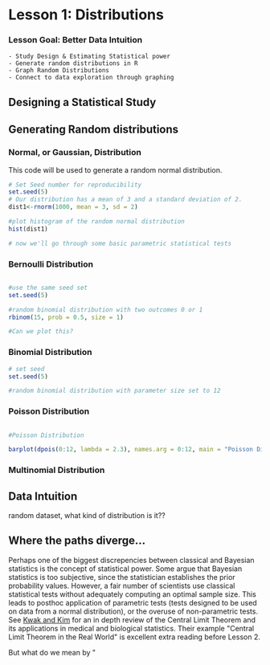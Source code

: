 # Lesson 1: Distributions

### Lesson Goal: Better Data Intuition
	- Study Design & Estimating Statistical power
	- Generate random distributions in R
	- Graph Random Distributions
	- Connect to data exploration through graphing

## Designing a Statistical Study

## Generating Random distributions

### Normal, or Gaussian, Distribution

This code will be used to generate a random normal distribution.

```R
# Set Seed number for reproducibility
set.seed(5)
# Our distribution has a mean of 3 and a standard deviation of 2.
dist1<-rnorm(1000, mean = 3, sd = 2)

#plot histogram of the random normal distribution
hist(dist1)

# now we'll go through some basic parametric statistical tests

```

### Bernoulli Distribution
```R

#use the same seed set
set.seed(5)

#random binomial distribution with two outcomes 0 or 1
rbinom(15, prob = 0.5, size = 1)

#Can we plot this?
```
### Binomial Distribution
```R
# set seed
set.seed(5)

#random binomial distribution with parameter size set to 12

```



### Poisson Distribution
```R

#Poisson Distribution

barplot(dpois(0:12, lambda = 2.3), names.arg = 0:12, main = "Poisson Distribution")

```

### Multinomial Distribution



## Data Intuition

random dataset, what kind of distribution is it??

## Where the paths diverge...

Perhaps one of the biggest discrepencies between classical and Bayesian statistics is the concept of statistical power.
Some argue that Bayesian statistics is too subjective, since the statistician establishes the prior probability values.
However, a fair number of scientists use classical statistical tests without adequately computing an optimal sample size.
This leads to posthoc application of parametric tests (tests designed to be used on data from a normal distribution), or
the overuse of non-parametric tests. See [Kwak and Kim](https://www.ncbi.nlm.nih.gov/pmc/articles/PMC5370305/) for an in
depth review of the Central Limit Theorem and its applications in medical and biological statistics. Their example
"Central Limit Theorem in the Real World" is excellent extra reading before Lesson 2.

But what do we mean by "
